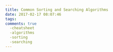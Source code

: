 ```yaml
---
title: Common Sorting and Searching Algorithms
date: 2017-02-17 08:07:46
tags:
comments: true
  -cheatsheet
  -algorithms
  -sorting
  -searching
---
```


<!-- more -->
